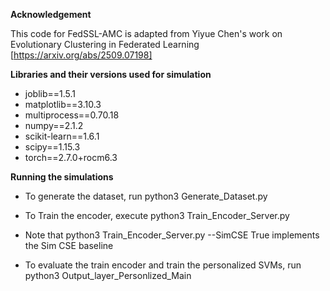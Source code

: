 **Acknowledgement**

This code for FedSSL-AMC is adapted from Yiyue Chen's work on Evolutionary Clustering in Federated Learning [https://arxiv.org/abs/2509.07198]

**Libraries and their versions used for simulation**

- joblib==1.5.1
- matplotlib==3.10.3
- multiprocess==0.70.18
- numpy==2.1.2
- scikit-learn==1.6.1
- scipy==1.15.3
- torch==2.7.0+rocm6.3

**Running the simulations**

- To generate the dataset, run python3 Generate_Dataset.py

- To Train the encoder, execute python3 Train_Encoder_Server.py

- Note that python3 Train_Encoder_Server.py --SimCSE True implements the Sim CSE baseline

- To evaluate the train encoder and train the personalized SVMs, run python3 Output_layer_Personlized_Main
